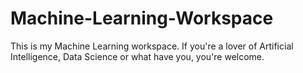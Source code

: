 # Machine-Learning-Workspace

This is my Machine Learning workspace.
If you're a lover of Artificial Intelligence, Data Science or what have you, you're welcome.

